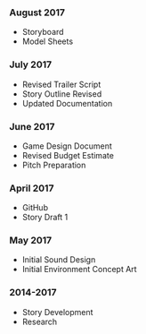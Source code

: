 ### August 2017
- Storyboard
- Model Sheets

### July 2017
- Revised Trailer Script
- Story Outline Revised
- Updated Documentation

### June 2017
- Game Design Document
- Revised Budget Estimate
- Pitch Preparation

### April 2017
- GitHub
- Story Draft 1

### May 2017 
- Initial Sound Design
- Initial Environment Concept Art

### 2014-2017 
- Story Development
- Research
